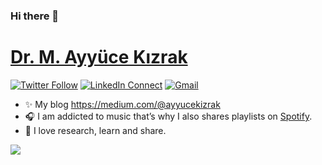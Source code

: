### Hi there 👋

# [Dr. M. Ayyüce Kızrak](http://www.ayyucekizrak.com/en/about/)

[![Twitter Follow](https://img.shields.io/badge/dynamic/json.svg?color=14171A&labelColor=37474f&logo=twitter&logoColor=4fc3f7&label=&query=%24[0].followers_count&url=https%3A%2F%2Fcdn.syndication.twimg.com%2Fwidgets%2Ffollowbutton%2Finfo.json%3Fscreen_names%3Dayyucekizrak&suffix=%20Followers)](https://twitter.com/ayyucekizrak)
[![LinkedIn Connect](https://img.shields.io/badge/%20-Connect-black?color=14171A&labelColor=212121&logo=linkedin&logoColor=ffcc80)](https://www.linkedin.com/in/merveayyucekizrak/)
[![Gmail](https://img.shields.io/badge/%20-Send%20Mail-black?color=14171A&labelColor=ef5350&logo=gmail&logoColor=ffffff)](mailto:ayyucekizrak@gmail.com?subject=From%20GitHub&body=Hi,%20there.%20Found%20you%20from%20GitHub.)

* ✨ My blog https://medium.com/@ayyucekizrak
* 🎧 I am addicted to music that’s why I also shares playlists on [Spotify](https://open.spotify.com/user/ayyucekizrak?si=f6b31d8e001f4c73). 
* 🌱 I love research, learn and share. 


<img src="https://github-readme-stats.vercel.app/api?username=ayyucekizrak&&show_icons=true&title_color=#263238&icon_color=bb2acf&text_color=#263238&bg_color=#CFD8DC">

<!--
**ayyucekizrak/ayyucekizrak** is a ✨ _special_ ✨ repository because its `README.md` (this file) appears on your GitHub profile.

Here are some ideas to get you started:

- 🔭 I’m currently working on ...
- 🌱 I’m currently learning ...
- 👯 I’m looking to collaborate on ...
- 🤔 I’m looking for help with ...
- 💬 Ask me about ...
- 📫 How to reach me: ...
- 😄 Pronouns: ...
- ⚡ Fun fact: ...
-->
